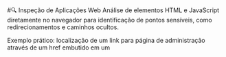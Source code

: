 #🔍 Inspeção de Aplicações Web
Análise de elementos HTML e JavaScript diretamente no navegador para identificação de pontos sensíveis, como redirecionamentos e caminhos ocultos.

Exemplo prático: localização de um link para página de administração através de um href embutido em um <script>.

🛑 Interceptação de Requisições com Burp Suite
Utilização do Burp Suite, ferramenta pré-instalada no Kali Linux, para interceptar requisições HTTP.

Manipulação de cookies de autenticação (Admin=true, role_id=1) para simular acesso administrativo.

Exploração de Broken Access Control, incluindo exclusão de usuários e acesso não autorizado a páginas restritas.

🕵️ Varredura com Wapiti
Execução de varreduras automatizadas com o Wapiti para identificação de vulnerabilidades como:

XSS (Cross-site Scripting)

Injeção de comandos

Acesso não autorizado

Relatórios utilizados como ponto de partida para testes manuais direcionados.

🧩 Extensões de Navegador para Coleta de Informações
Ferramentas utilizadas:

Wappalyzer: identifica tecnologias web utilizadas pela aplicação (linguagens, frameworks, CMS, servidores).

Cookie Manager: permite visualizar, modificar e apagar cookies ativos para testes de manipulação de sessões e permissões.

⚙️ Ambiente de Testes
Sistema Operacional: Kali Linux (em VM via VirtualBox)

Ferramentas principais:

Burp Suite

Wapiti

Extensões de navegador (Wappalyzer, Cookie Manager)

Objetivo dos testes: simular cenários reais de ataque para aprendizado em segurança ofensiva (pentest) com foco em falhas comuns de aplicações web.

📌 Este repositório está em constante evolução conforme os estudos avançam. Novos laboratórios, técnicas e ferramentas serão adicionados periodicamente.
